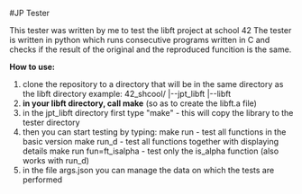 #JP Tester

This tester was written by me to test the libft project at school 42
The tester is written in python which runs consecutive programs written in C and checks if the result of the original and the reproduced funcition is the same. 

**How to use:**

1. clone the repository to a directory that will be in the same directory as the libft directory
    example:
       42_shcool/
         |--jpt_libft
         |--libft
2. **in your libft directory, call make** (so as to create the libft.a file)
3. in the jpt_libft directory first type "make" - this will copy the library to the tester directory
4. then you can start testing by typing:
    make run - test all functions in the basic version
    make run_d - test all functions together with displaying details
    make run fun=ft_isalpha - test only the is_alpha function (also works with run_d)
5. in the file args.json you can manage the data on which the tests are performed
